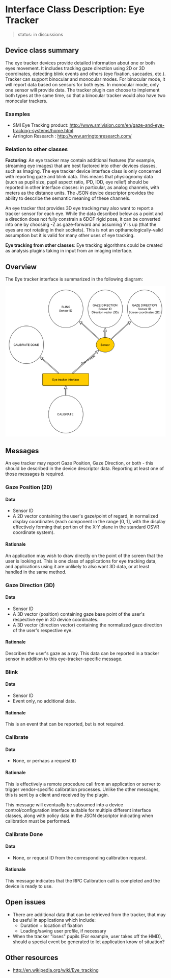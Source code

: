 # Interface Class Description: Eye Tracker

> status: in discussions

## Device class summary
The eye tracker devices provide detailed information about one or both eyes movement. It includes tracking gaze direction using 2D or 3D coordinates, detecting blink events and others (eye fixation, saccades, etc.). Tracker can support binocular and monocular modes. For binocular mode, it will report data based on sensors for both eyes. In monocular mode, only one sensor will provide data. 
The tracker plugin can choose to implement both types at the same time, so that a binocular tracker would also have two monocular trackers.

### Examples
- SMI Eye Tracking product: <http://www.smivision.com/en/gaze-and-eye-tracking-systems/home.html>
- Arrington Research : <http://www.arringtonresearch.com/>
	

### Relation to other classes
**Factoring**: An eye tracker may contain additional features (for example, streaming eye images) that are best factored into other devices classes, such as Imaging. The eye tracker device interface class is only concerned with reporting gaze and blink data. This means that physiognomy data (such as pupil size, pupil aspect ratio, IPD, IOD, eye relief) should be reported in other interface classes: in particular, as analog channels, with meters as the distance units. The JSON device descriptor provides the ability to describe the semantic meaning of these channels.

An eye tracker that provides 3D eye tracking may also want to report a tracker sensor for each eye. While the data described below as a point and a direction does not fully constrain a 6DOF rigid pose, it can be converted into one by choosing -Z as gaze-forward and assuming Y is up (that the eyes are not rotating in their sockets). This is not an opthamologically-valid assumption but it is valid for many other uses of eye tracking.

**Eye tracking from other classes**: Eye tracking algorithms could be created as analysis plugins taking in input from an imaging interface.


## Overview
The Eye tracker interface is summarized in the following diagram:

![Eye tracker interface class](EyeTrackerIntefaceClass.png)

## Messages
An eye tracker may report Gaze Position, Gaze Direction, or both - this should be described in the device descriptor data. Reporting at least one of those messages is required.

### Gaze Position (2D)
#### Data
- Sensor ID
- A 2D vector containing the user's gaze/point of regard, in normalized display coordinates (each component in the range [0, 1], with the display effectively forming that portion of the X-Y plane in the standard OSVR coordinate system).

#### Rationale
An application may wish to draw directly on the point of the screen that the user is looking at. This is one class of applications for eye tracking data, and applications using it are unlikely to also want 3D data, or at least handled in the same method.

### Gaze Direction (3D)
#### Data
- Sensor ID
- A 3D vector (position) containing gaze base point of the user's respective eye in 3D device coordinates.
- A 3D vector (direction vector) containing the normalized gaze direction of the user's respective eye.

#### Rationale
Describes the user's gaze as a ray. This data can be reported in a tracker sensor in addition to this eye-tracker-specific message.

### Blink
#### Data
- Sensor ID
- Event only, no additional data.

#### Rationale
This is an event that can be reported, but is not required.

### Calibrate
#### Data
- None, or perhaps a request ID

#### Rationale
This is effectively a remote procedure call from an application or server to trigger vendor-specific calibration processes. Unlike the other messages, this is sent by a client and received by the plugin.

This message will eventually be subsumed into a device control/configuration interface suitable for multiple different interface classes, along with policy data in the JSON descriptor indicating when calibration must be performed.

### Calibrate Done
#### Data
- None, or request ID from the corresponding calibration request.

#### Rationale
This message indicates that the RPC Calibration call is completed and the device is ready to use.


## Open issues

- There are additional data that can be retrieved from the tracker, that may be useful in applications which include:
	- Duration + location of fixation
	- Loading/saving user profile, if necessary
- When the tracker "loses" pupils (For example, user takes off the HMD), should a special event be generated to let application know of situation?

## Other resources
- <http://en.wikipedia.org/wiki/Eye_tracking>
